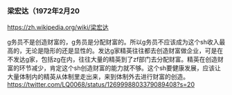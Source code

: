 ### 梁宏达（1972年2月20
https://zh.wikipedia.org/wiki/梁宏达

g务员不是创造财富的，g务员是分配财富的。所以g务员不应该成为这个sh收入最高的，无论是隐形的还是显性的。发达g家精英往往都去创造财富做企业，可是在不发达g家，包括zg在内，往往大量的精英到了zf部门去分配财富。精英在创造财富的环节减少，肯定这个sh创造财富的能力就不够。这个sh要健康发展，应该让大量体制内的精英从体制里走出来，来到体制外去进行财富的创造。
https://twitter.com/LQ0068/status/1269998803379089408?s=20
